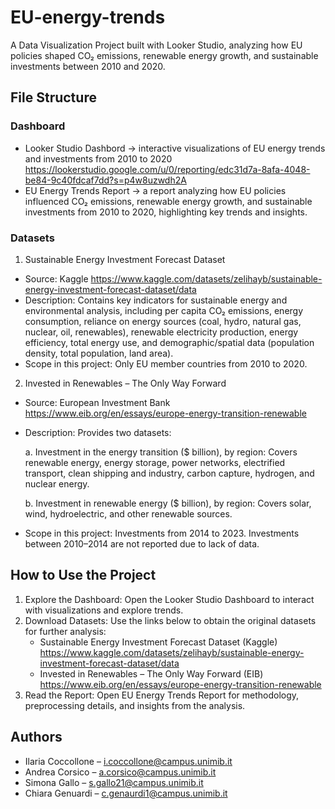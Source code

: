 # EU-energy-trends
A Data Visualization Project built with Looker Studio, analyzing how EU policies shaped CO₂ emissions, renewable energy growth, and sustainable investments between 2010 and 2020.

## File Structure
### Dashboard
- Looker Studio Dashbord -> interactive visualizations of EU energy trends and investments from 2010 to 2020
https://lookerstudio.google.com/u/0/reporting/edc31d7a-8afa-4048-be84-9c40fdcaf7dd?s=p4w8uzwdh2A
- EU Energy Trends Report -> a report analyzing how EU policies influenced CO₂ emissions, renewable energy growth, and sustainable investments from 2010 to 2020, highlighting key trends and insights.

### Datasets
1. Sustainable Energy Investment Forecast Dataset
  - Source: Kaggle https://www.kaggle.com/datasets/zelihayb/sustainable-energy-investment-forecast-dataset/data
  - Description: Contains key indicators for sustainable energy and environmental analysis, including per capita CO₂ emissions, energy consumption, reliance on energy sources (coal, hydro, natural gas, nuclear, oil, renewables), renewable electricity production, energy efficiency, total energy use, and demographic/spatial data (population density, total population, land area).
  - Scope in this project: Only EU member countries from 2010 to 2020.

2. Invested in Renewables – The Only Way Forward
  - Source: European Investment Bank https://www.eib.org/en/essays/europe-energy-transition-renewable
  - Description: Provides two datasets:

    a. Investment in the energy transition ($ billion), by region: Covers renewable energy, energy storage, power networks, electrified transport, clean shipping and industry, carbon capture, hydrogen, and nuclear energy.

    b. Investment in renewable energy ($ billion), by region: Covers solar, wind, hydroelectric, and other renewable sources.
  - Scope in this project: Investments from 2014 to 2023. Investments between 2010–2014 are not reported due to lack of data.

## How to Use the Project
1. Explore the Dashboard: Open the Looker Studio Dashboard to interact with visualizations and explore trends.
2. Download Datasets: Use the links below to obtain the original datasets for further analysis:
   - Sustainable Energy Investment Forecast Dataset (Kaggle)
     https://www.kaggle.com/datasets/zelihayb/sustainable-energy-investment-forecast-dataset/data
   - Invested in Renewables – The Only Way Forward (EIB)
     https://www.eib.org/en/essays/europe-energy-transition-renewable
3. Read the Report: Open EU Energy Trends Report for methodology, preprocessing details, and insights from the analysis.

## Authors
- Ilaria Coccollone – i.coccollone@campus.unimib.it
- Andrea Corsico – a.corsico@campus.unimib.it
- Simona Gallo – s.gallo21@campus.unimib.it
- Chiara Genuardi – c.genaurdi1@campus.unimib.it









